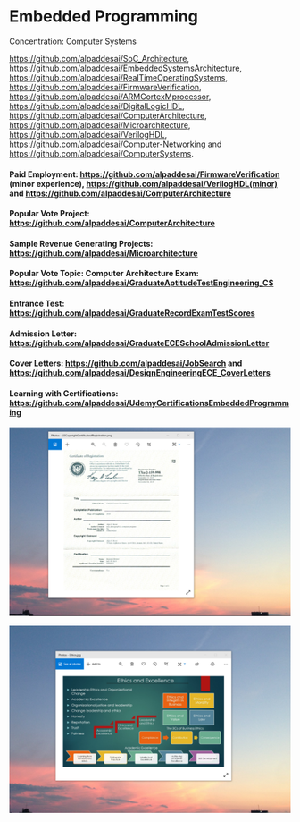 # Embedded Programming

Concentration: Computer Systems

https://github.com/alpaddesai/SoC_Architecture, https://github.com/alpaddesai/EmbeddedSystemsArchitecture, https://github.com/alpaddesai/RealTimeOperatingSystems, https://github.com/alpaddesai/FirmwareVerification,  https://github.com/alpaddesai/ARMCortexMprocessor, https://github.com/alpaddesai/DigitalLogicHDL, https://github.com/alpaddesai/ComputerArchitecture, https://github.com/alpaddesai/Microarchitecture, https://github.com/alpaddesai/VerilogHDL,  https://github.com/alpaddesai/Computer-Networking and https://github.com/alpaddesai/ComputerSystems. 

#### Paid Employment: https://github.com/alpaddesai/FirmwareVerification (minor experience), https://github.com/alpaddesai/VerilogHDL(minor) and https://github.com/alpaddesai/ComputerArchitecture
#### Popular Vote Project: https://github.com/alpaddesai/ComputerArchitecture
#### Sample Revenue Generating Projects: https://github.com/alpaddesai/Microarchitecture
#### Popular Vote Topic: Computer Architecture Exam: https://github.com/alpaddesai/GraduateAptitudeTestEngineering_CS
#### Entrance Test: https://github.com/alpaddesai/GraduateRecordExamTestScores
#### Admission Letter: https://github.com/alpaddesai/GraduateECESchoolAdmissionLetter
#### Cover Letters: https://github.com/alpaddesai/JobSearch and https://github.com/alpaddesai/DesignEngineeringECE_CoverLetters
#### Learning with Certifications: https://github.com/alpaddesai/UdemyCertificationsEmbeddedProgramming

![image](USCopyrightCertificate.png)

![image](EthicsandExcellence.png)
